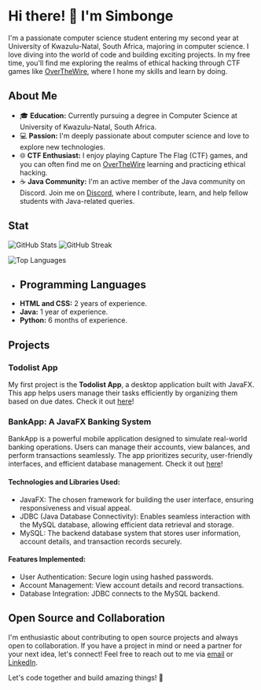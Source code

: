 # Hi there! 👋 I'm Simbonge

I'm a passionate computer science student entering my second year at University of Kwazulu-Natal, South Africa, majoring in computer science. I love diving into the world of code and building exciting projects. In my free time, you'll find me exploring the realms of ethical hacking through CTF games like [OverTheWire](https://overthewire.org/wargames/), where I hone my skills and learn by doing.

## About Me

- 🎓 **Education:** Currently pursuing a degree in Computer Science at University of Kwazulu-Natal, South Africa.
- 💻 **Passion:** I'm deeply passionate about computer science and love to explore new technologies.
- 🌐 **CTF Enthusiast:** I enjoy playing Capture The Flag (CTF) games, and you can often find me on [OverTheWire](https://overthewire.org/wargames/) learning and practicing ethical hacking.
- ☕ **Java Community:** I'm an active member of the Java community on Discord. Join me on [Discord](https://discord.gg/together-java-272761734820003841), where I contribute, learn, and help fellow students with Java-related queries.

## Stat
![GitHub Stats](https://github-readme-stats.vercel.app/api?username=SimbongeN&theme=dark&hide_border=false&include_all_commits=false&count_private=false)
![GitHub Streak](https://github-readme-streak-stats.herokuapp.com/?user=SimbongeN&theme=dark&hide_border=false)

![Top Languages](https://github-readme-stats.vercel.app/api/top-langs/?username=SimbongeN&theme=dark&hide_border=false&include_all_commits=false&count_private=false&layout=compact)

- ## Programming Languages
- **HTML and CSS:** 2 years of experience.
- **Java:** 1 year of experience.
- **Python:** 6 months of experience.  

## Projects

### Todolist App

My first project is the **Todolist App**, a desktop application built with JavaFX. This app helps users manage their tasks efficiently by organizing them based on due dates. Check it out [here](https://github.com/SimbongeN/todolist_app)!

### BankApp: A JavaFX Banking System
BankApp is a powerful mobile application designed to simulate real-world banking operations. Users can manage their accounts, view balances, and perform transactions seamlessly. The app prioritizes security, user-friendly interfaces, and efficient database management. Check it out [here](https://github.com/SimbongeN/BankApp)!

#### Technologies and Libraries Used:
- JavaFX: The chosen framework for building the user interface, ensuring responsiveness and visual appeal.
- JDBC (Java Database Connectivity): Enables seamless interaction with the MySQL database, allowing efficient data retrieval and storage.
- MySQL: The backend database system that stores user information, account details, and transaction records securely.
#### Features Implemented:
- User Authentication: Secure login using hashed passwords.
- Account Management: View account details and record transactions.
- Database Integration: JDBC connects to the MySQL backend.

## Open Source and Collaboration
I'm enthusiastic about contributing to open source projects and always open to collaboration. If you have a project in mind or need a partner for your next idea, let's connect! Feel free to reach out to me via [email](mailto:simbongendlovu47@gmail.com) or [LinkedIn](https://www.linkedin.com/in/SimbongeNdlovu/).

Let's code together and build amazing things! 🚀


<!---
SimbongeN/SimbongeN is a ✨ special ✨ repository because its `README.md` (this file) appears on your GitHub profile.
You can click the Preview link to take a look at your changes.
--->
